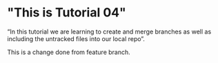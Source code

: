 # "This is Tutorial 04"

“In this tutorial we are learning to create and merge branches as well as including the untracked files into our local repo”.

This is a change done from feature branch.